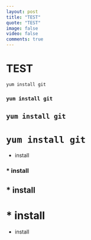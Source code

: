```yaml
---
layout: post
title: "TEST"
quote: "TEST"
image: false
video: false
comments: true
---
```


# TEST

`yum install git`

### `yum install git`

## `yum install git`

# `yum install git`

* install

### * install

## * install

# * install

* install
